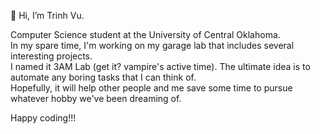👋 Hi, I’m Trinh Vu.

Computer Science student at the University of Central Oklahoma. \
In my spare time, I'm working on my garage lab that includes several interesting projects. \
I named it 3AM Lab (get it? vampire's active time). The ultimate idea is to automate any boring tasks that I can think of. \
Hopefully, it will help other people and me save some time to pursue whatever hobby we've been dreaming of.

Happy coding!!!
<!---
txvu/txvu is a ✨ special ✨ repository because its `README.md` (this file) appears on your GitHub profile.
You can click the Preview link to take a look at your changes.
--->
